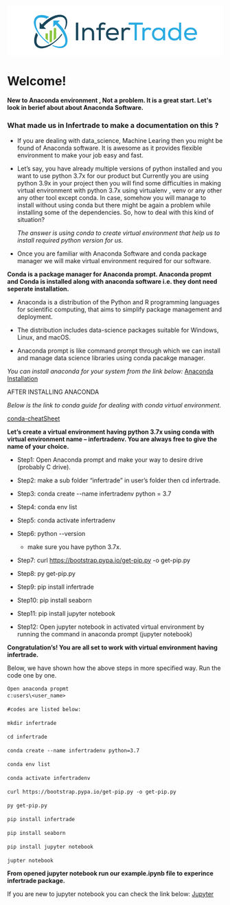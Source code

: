 ![](images/infertrade_logo.png)

# Welcome!

**New to Anaconda environment , Not a problem. It is a great start. Let's look in berief about about Anaconda Software.**

### What made us in Infertrade to make a documentation on this ?
* If you are dealing with data_science, Machine Learing then you might be found of Anaconda software. It is awesome as it provides flexible environment to make your job easy and fast.

* Let’s say, you have already multiple versions of python installed and you want to use python 3.7x for our product but Currently you are using python 3.9x in your project then you will find some difficulties in making virtual environment with python 3.7x using virtualenv , venv or any other any other tool except conda. In case, 
somehow you will manage to install without using conda but there might be again a problem while installing some of the dependencies. So, how to deal with this kind of 
situation?

   _The answer is using conda to create virtual environment that help us to install required python version for us._ 

* Once you are familiar with Anaconda Software and conda package manager we will make virtual environment required for our software.


**Conda is a package manager for Anaconda prompt. Anaconda propmt and Conda is installed along with anaconda software i.e. they dont need seperate installation.**

* Anaconda is a distribution of the Python and R programming languages for scientific computing, that aims to simplify package management and deployment.

* The distribution includes data-science packages suitable for Windows, Linux, and macOS.

* Anaconda prompt is like command prompt through which we can install and manage data science libraries using conda pacakge manager.

*You can install anaconda for your system from the link below:*
[Anaconda Installation](https://www.anaconda.com/products/individual "Install anaconda")

AFTER INSTALLING ANACONDA

*Below is the link to conda guide for dealing with conda virtual environment.*

[conda-cheatSheet](https://docs.conda.io/projects/conda/en/4.6.0/_downloads/52a95608c49671267e40c689e0bc00ca/conda-cheatsheet.pdf "conda-cheatsheet")

**Let’s create a virtual environment having python 3.7x using conda with virtual environment name – infertradenv. You are always free to give the name of your choice.**

* Step1: Open Anaconda prompt and make your way to desire drive (probably C drive).
*  Step2: make a sub folder “infertrade” in user’s folder then cd infertrade.
* Step3: conda create --name infertradenv python = 3.7
* Step4: conda env list
* Step5: conda activate infertradenv
* Step6: python --version

   *  make sure you have python 3.7x.
* Step7: curl https://bootstrap.pypa.io/get-pip.py -o get-pip.py

* Step8: py get-pip.py

* Step9: pip install infertrade

* Step10: pip install seaborn

* Step11: pip install jupyter notebook

* Step12: Open jupyter notebook in activated virtual environment by running the command in anaconda prompt  (jupyter notebook)

**Congratulation’s! You are all set to work with virtual environment having infertrade.**

Below, we have shown how the above steps in more specified way. Run the code one by one.

```Anaconda promt
Open anaconda propmt
c:users\<user_name>

#codes are listed below:

mkdir infertrade

cd infertrade

conda create --name infertradenv python=3.7

conda env list

conda activate infertradenv

curl https://bootstrap.pypa.io/get-pip.py -o get-pip.py

py get-pip.py

pip install infertrade

pip install seaborn

pip install jupyter notebook

jupter notebook

```

**From opened jupyter notebook run our example.ipynb file to experince infertrade package.**

If you are new to jupyter notebook you can check the link below:
[Jupyter](https://jupyter.org "jupyter")
